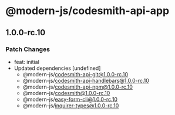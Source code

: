 # @modern-js/codesmith-api-app

## 1.0.0-rc.10
### Patch Changes

- feat: initial
- Updated dependencies [undefined]
  - @modern-js/codesmith-api-git@1.0.0-rc.10
  - @modern-js/codesmith-api-handlebars@1.0.0-rc.10
  - @modern-js/codesmith-api-npm@1.0.0-rc.10
  - @modern-js/codesmith@1.0.0-rc.10
  - @modern-js/easy-form-cli@1.0.0-rc.10
  - @modern-js/inquirer-types@1.0.0-rc.10
